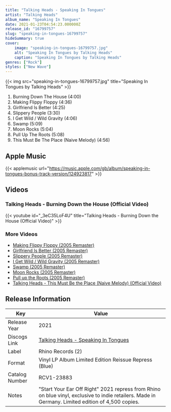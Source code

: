 ```yaml
---
title: "Talking Heads - Speaking In Tongues"
artist: "Talking Heads"
album_name: "Speaking In Tongues"
date: 2021-01-23T04:54:23.000000Z
release_id: "16799757"
slug: "speaking-in-tongues-16799757"
hideSummary: true
cover:
    image: "speaking-in-tongues-16799757.jpg"
    alt: "Speaking In Tongues by Talking Heads"
    caption: "Speaking In Tongues by Talking Heads"
genres: ["Rock"]
styles: ["New Wave"]
---
```


{{< img src="speaking-in-tongues-16799757.jpg" title="Speaking In Tongues by Talking Heads" >}}

<!-- section break -->

1. Burning Down The House (4:00)
2. Making Flippy Floppy (4:36)
3. Girlfriend Is Better (4:25)
4. Slippery People (3:30)
5. I Get Wild / Wild Gravity (4:06)
6. Swamp (5:09)
7. Moon Rocks (5:04)
8. Pull Up The Roots (5:08)
9. This Must Be The Place (Naive Melody) (4:56)

<!-- section break -->




## Apple Music
{{< applemusic url="https://music.apple.com/gb/album/speaking-in-tongues-bonus-track-version/124923817" >}}





## Videos
### Talking Heads - Burning Down the House (Official Video)
{{< youtube id="_3eC35LoF4U" title="Talking Heads - Burning Down the House (Official Video)" >}}<br>

### More Videos

- [Making Flippy Floppy (2005 Remaster)](https://www.youtube.com/watch?v=xphLY5ucIpQ)
- [Girlfriend Is Better (2005 Remaster)](https://www.youtube.com/watch?v=aK7hC8p5DJ0)
- [Slippery People (2005 Remaster)](https://www.youtube.com/watch?v=rx2_iHftARo)
- [I Get Wild / Wild Gravity (2005 Remaster)](https://www.youtube.com/watch?v=gz1go_RC8kk)
- [Swamp (2005 Remaster)](https://www.youtube.com/watch?v=15UWm0okgvA)
- [Moon Rocks (2005 Remaster)](https://www.youtube.com/watch?v=kFUH4L3ZTUk)
- [Pull up the Roots (2005 Remaster)](https://www.youtube.com/watch?v=tQS6XfuH2wE)
- [Talking Heads - This Must Be the Place (Naive Melody) (Official Video)](https://www.youtube.com/watch?v=Fb2q141rMNE)


## Release Information
|  Key           | Value                                                |
| ---------------| ---------------------------------------------------- |
| Release Year   | 2021                                   |
| Discogs Link   | [Talking Heads - Speaking In Tongues](https://www.discogs.com/release/16799757-Talking-Heads-Speaking-In-Tongues) |
| Label          | Rhino Records (2) |
| Format         | Vinyl LP Album Limited Edition Reissue Repress (Blue) |
| Catalog Number | RCV1-23883 |
| Notes | "Start Your Ear Off Right" 2021 repress from Rhino on blue vinyl, exclusive to indie retailers.  Made in Germany.   Limited edition of 4,500 copies. |